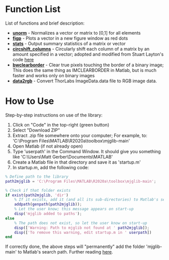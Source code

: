 # Function List
List of functions and brief description: 

* [__unorm__](https://github.com/gerber211/mjglib/blob/main/unorm.m) - Normalizes a vector or matrix to \[0,1\] for all elements
* [__figp__](https://github.com/gerber211/mjglib/blob/main/figp.m)  - Plots a vector in a new figure window as red dots
* [__stats__](https://github.com/gerber211/mjglib/blob/main/stats.m) - Output summary statistics of a matrix or vector 
* [__circshift_columns__](https://github.com/gerber211/mjglib/blob/main/circshift_columns.m) - Circularly shift each column of a matrix by an amount specified in a vector; adopted and modified from Stuart Layton's code [here](https://www.mathworks.com/matlabcentral/fileexchange/37687-circular-shift-columns)
* [__bwclearborder__](https://github.com/gerber211/mjglib/blob/main/bwclearborder.m) - Clear true pixels touching the border of a binary image; This does the same thing as IMCLEARBORDER in Matlab, but is much faster and works only on binary images
* [__data2rgb__](https://github.com/gerber211/mjglib/blob/main/data2rgb.m) - Convert ThorLabs ImageData.data file to RGB image data. 

# How to Use
Step-by-step instructions on use of the library:

1. Click on "Code" in the top-right (green button)
1. Select "Download ZIP"
1. Extract .zip file somewhere onto your computer; For example, to: 'C:\Program Files\MATLAB\R2020a\toolbox\mjglib-main'
3. Open Matlab (if not already open)
4. Type 'userpath' in the Command Window. It should give you something like 'C:\Users\Matt Gerber\Documents\MATLAB'
5. Create a Matlab file in that directory and save it as 'startup.m'
6. In startup.m, add the following code:

```matlab
% Define path to the library
path2mjglib = 'C:\Program Files\MATLAB\R2020a\toolbox\mjglib-main';

% Check if that folder exists 
if exist(path2mjglib, 'dir')
    % If it exists, add it (and all its sub-directories) to Matlab's search path
    addpath(genpath(path2mjglib));
    % Let the user know; this message appears on start-up
    disp('mjglib added to paths');
else
    % The path does not exist, so let the user know on start-up
    disp(['Warning: Path to mjglib not found at ' path2mjglib]);
    disp(['To remove this warning, edit startup.m in ' userpath])
end
```

If correctly done, the above steps will "permanently" add the folder 'mjglib-main' to Matlab's search path. Further reading [here](https://www.mathworks.com/matlabcentral/answers/116177-how-to-add-a-folder-permanently-to-matlab-path).
